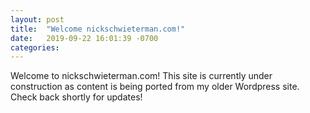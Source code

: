 ```yaml
---
layout: post
title:  "Welcome nickschwieterman.com!"
date:   2019-09-22 16:01:39 -0700
categories:
---
```



Welcome to nickschwieterman.com! This site is currently under construction as content is being ported from my older Wordpress site. Check back shortly for updates!
